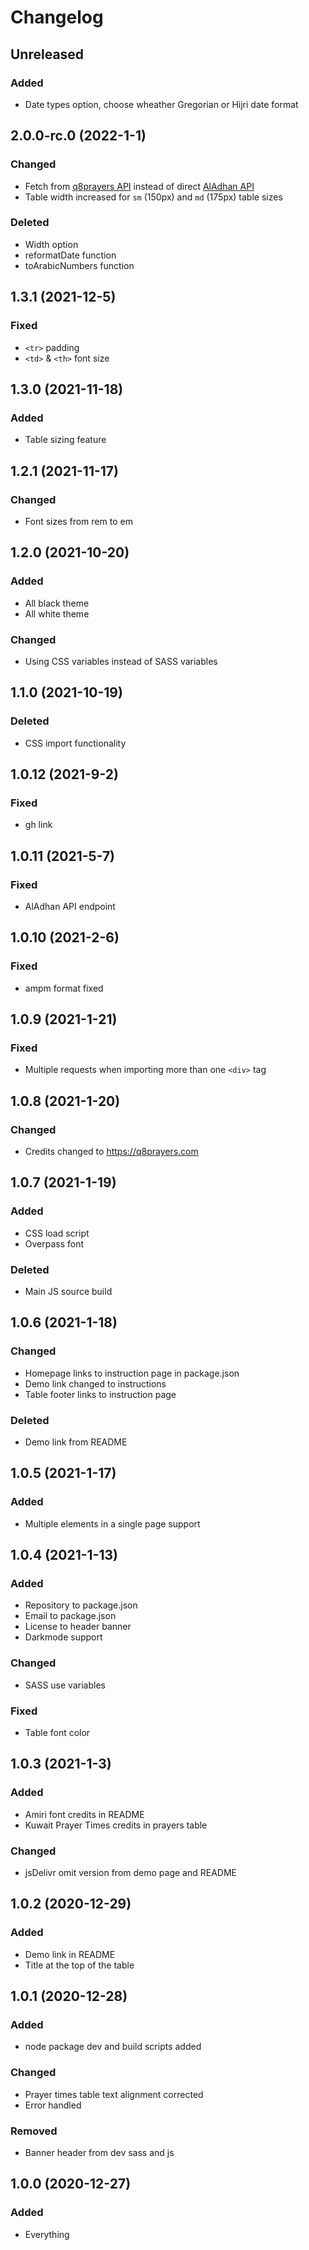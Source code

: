 # Changelog

## Unreleased
### Added
* Date types option, choose wheather Gregorian or Hijri date format

## 2.0.0-rc.0 (2022-1-1)
### Changed
* Fetch from [q8prayers API](https://github.com/m2kio/q8-prayers-api) instead of direct [AlAdhan API](https://aladhan.com)
* Table width increased for `sm` (150px) and `md` (175px) table sizes

### Deleted
* Width option
* reformatDate function
* toArabicNumbers function

## 1.3.1 (2021-12-5)
### Fixed
* `<tr>` padding
* `<td>` & `<th>` font size

## 1.3.0 (2021-11-18)
### Added
* Table sizing feature

## 1.2.1 (2021-11-17)
### Changed
* Font sizes from rem to em

## 1.2.0 (2021-10-20)
### Added
* All black theme
* All white theme

### Changed
* Using CSS variables instead of SASS variables

## 1.1.0 (2021-10-19)
### Deleted
* CSS import functionality

## 1.0.12 (2021-9-2)
### Fixed
* gh link

## 1.0.11 (2021-5-7)
### Fixed
* AlAdhan API endpoint

## 1.0.10 (2021-2-6)
### Fixed
* ampm format fixed

## 1.0.9 (2021-1-21)
### Fixed
* Multiple requests when importing more than one `<div>` tag

## 1.0.8 (2021-1-20)
### Changed
* Credits changed to https://q8prayers.com

## 1.0.7 (2021-1-19)
### Added
* CSS load script
* Overpass font

### Deleted
* Main JS source build

## 1.0.6 (2021-1-18)
### Changed
* Homepage links to instruction page in package.json
* Demo link changed to instructions
* Table footer links to instruction page

### Deleted
* Demo link from README

## 1.0.5 (2021-1-17)
### Added
* Multiple elements in a single page support

## 1.0.4 (2021-1-13)
### Added
* Repository to package.json
* Email to package.json
* License to header banner
* Darkmode support

### Changed
* SASS use variables

### Fixed
* Table font color

## 1.0.3 (2021-1-3)
### Added
* Amiri font credits in README
* Kuwait Prayer Times credits in prayers table

### Changed
* jsDelivr omit version from demo page and README

## 1.0.2 (2020-12-29)
### Added
* Demo link in README
* Title at the top of the table

## 1.0.1 (2020-12-28)
### Added
* node package dev and build scripts added

### Changed
* Prayer times table text alignment corrected
* Error handled

### Removed
* Banner header from dev sass and js

## 1.0.0 (2020-12-27)
### Added
* Everything
